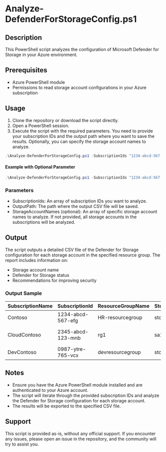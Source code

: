 # Analyze-DefenderForStorageConfig.ps1

## Description

This PowerShell script analyzes the configuration of Microsoft Defender for Storage in your Azure environment.

## Prerequisites

- Azure PowerShell module
- Permissions to read storage account configurations in your Azure subscription

## Usage

1. Clone the repository or download the script directly.
2. Open a PowerShell session.
3. Execute the script with the required parameters. You need to provide your subscription IDs and the output path where you want to save the results. Optionally, you can specify the storage account names to analyze.

```powershell
.\Analyze-DefenderForStorageConfig.ps1 -SubscriptionIds "1234-abcd-567-efg", "2345-abcd-123-mnb" -OutputPath "C:\path\to\output.csv"
```

#### Example with Optional Parameter
```powershell
.\Analyze-DefenderForStorageConfig.ps1 -SubscriptionIds "1234-abcd-567-efg", "2345-abcd-123-mnb" -OutputPath "C:\path\to\output.csv" -StorageAccountNames "storage1", "sa1234"
```

### Parameters
- SubscriptionIds: An array of subscription IDs you want to analyze.
- OutputPath: The path where the output CSV file will be saved.
- StorageAccountNames (optional): An array of specific storage account names to analyze. If not provided, all storage accounts in the subscriptions will be analyzed.



## Output
The script outputs a detailed CSV file of the Defender for Storage configuration for each storage account in the specified resource group. The report includes information on:

- Storage account name
- Defender for Storage status
- Recommendations for improving security

### Output Sample
| SubscriptionName | SubscriptionId     | ResourceGroupName  | StorageAccountName   | SubscriptionPlan      | EffectivePlanOnResource                               | SensitiveDataThreatDetection | OnUploadMalwareScanning | OnUploadMalwareScanningCap |
|------------------|--------------------|--------------------|----------------------|-----------------------|------------------------------------------------------|------------------------------|-------------------------|----------------------------|
| Contoso          | 1234-abcd-567-efg  | HR-resourcegroup   | storage1             | PerStorageAccount     | Classic Per-Storage Account Plan (v1.5)              |                              |                         |                            |
| CloudContoso     | 2345-abcd-123-mnb  | rg1                | sa1234               | DefenderForStorageV2  | New Defender for Storage Per-Storage Account Plan (v2) | TRUE                         | TRUE                    | 5000                       |
| DevContoso       | 0987-ytre-765-vcx  | devresourcegroup   | storageaccountdev    | PerStorageAccount     | Classic Per-Transaction Plan (v1)                    |                              |                         |                            |

## Notes
- Ensure you have the Azure PowerShell module installed and are authenticated to your Azure account.
- The script will iterate through the provided subscription IDs and analyze the Defender for Storage configuration for each storage account.
- The results will be exported to the specified CSV file.

## Support
This script is provided as-is, without any official support. If you encounter any issues, please open an issue in the repository, and the community will try to assist you.